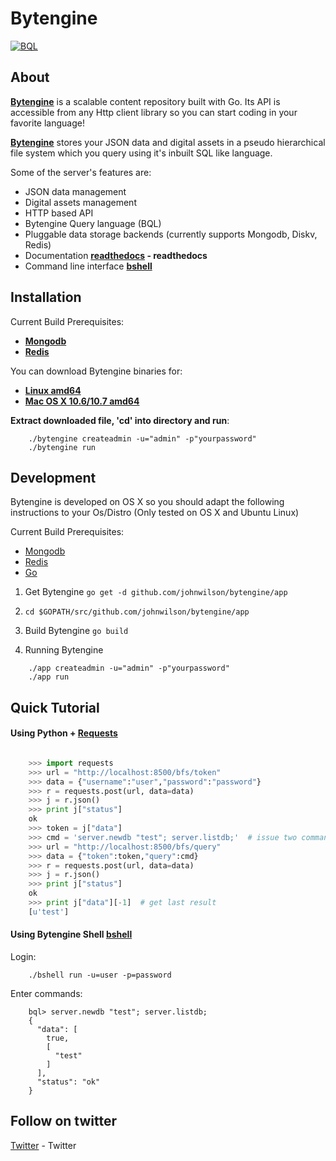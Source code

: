 # Bytengine

[![BQL](https://github.com/johnwilson/bytengine/raw/master/bql.png)](#bql.snippet)

## About

**[Bytengine](http://www.bytengine.io/ "Bytengine")** is a scalable content 
repository built with Go. Its API is accessible from any Http client library so 
you can start coding in your favorite language!

**[Bytengine](http://www.bytengine.io/ "Bytengine")** stores your JSON data and 
digital assets in a pseudo hierarchical file system which you query using it's 
inbuilt SQL like language.

Some of the server's features are:

* JSON data management
* Digital assets management
* HTTP based API
* Bytengine Query language (BQL)
* Pluggable data storage backends (currently supports Mongodb, Diskv, Redis)
* Documentation **[readthedocs](https://bytengine.readthedocs.org/en/latest/) - readthedocs**
* Command line interface **[bshell](http://github.com/johnwilson/bshell/ "bshell")**

## Installation

Current Build Prerequisites:

* **[Mongodb](http://docs.mongodb.org/manual/installation/ "Mongodb")**
* **[Redis](http://redis.io/download "Redis")**

You can download Bytengine binaries for:

* **[Linux amd64](http://dl.bintray.com/johnwilson/Bytengine/bytengine-server-linux64-0.2.zip "Linux amd64")**
* **[Mac OS X 10.6/10.7 amd64](http://dl.bintray.com/johnwilson/Bytengine/bytengine-server-osx64-0.2.zip "Mac OS X 10.6/10.7 amd64")**

**Extract downloaded file, 'cd' into directory and run**:

```
    ./bytengine createadmin -u="admin" -p"yourpassword"
    ./bytengine run
```

## Development

Bytengine is developed on OS X so you should adapt the following instructions
to your Os/Distro (Only tested on OS X and Ubuntu Linux)

Current Build Prerequisites:

* [Mongodb](http://docs.mongodb.org/manual/installation/ "Mongodb")
* [Redis](http://redis.io/download "Redis")
* [Go](http://golang.org/doc/install "Go")

1. Get Bytengine `go get -d github.com/johnwilson/bytengine/app`

2. `cd $GOPATH/src/github.com/johnwilson/bytengine/app`

3. Build Bytengine `go build`

4. Running Bytengine
```
	./app createadmin -u="admin" -p"yourpassword"
	./app run
```

## Quick Tutorial

#### Using Python + [Requests](http://docs.python-requests.org/en/latest/ "Requests")

```python

    >>> import requests
    >>> url = "http://localhost:8500/bfs/token"
    >>> data = {"username":"user","password":"password"}
    >>> r = requests.post(url, data=data)
    >>> j = r.json()
    >>> print j["status"]
    ok
    >>> token = j["data"]
    >>> cmd = 'server.newdb "test"; server.listdb;'  # issue two commands
    >>> url = "http://localhost:8500/bfs/query"
    >>> data = {"token":token,"query":cmd}
    >>> r = requests.post(url, data=data)
    >>> j = r.json()
    >>> print j["status"]
    ok
    >>> print j["data"][-1]  # get last result
    [u'test']
```

#### Using Bytengine Shell **[bshell](http://github.com/johnwilson/bshell/ "bshell")**

Login:

```
    ./bshell run -u=user -p=password
```

Enter commands:

```
    bql> server.newdb "test"; server.listdb;
    {
      "data": [
        true,
        [
          "test"
        ]
      ],
      "status": "ok"
    }
```

## Follow on twitter

[Twitter](https://twitter.com/bytengine) - Twitter
